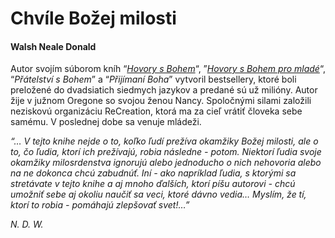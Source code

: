 Chvíle Božej milosti
====================

#### Walsh Neale Donald

Autor svojím súborom kníh “*[Hovory s Bohem](../knihy/hovory-s-bohom)*“,
”*[Hovory s Bohem pro mladé](../knihy/hovory-s-bohom-pre-mladych)*“,
“*Přátelství s Bohem*” a “*Přijímaní Boha*” vytvoril bestsellery, ktoré boli
preložené do dvadsiatich siedmych jazykov a predané sú už milióny. Autor žije v
južnom Oregone so svojou ženou Nancy. Spoločnými silami založili neziskovú
organizáciu ReCreation, ktorá ma za cieľ vrátiť človeka sebe samému. V poslednej
dobe sa venuje mládeži.

*“… V tejto knihe nejde o to, koľko ľudí prežíva okamžiky Božej milosti, ale o
to, čo ľudia, ktorí ich prežívajú, robia následne - potom. Niektorí ľudia svoje
okamžiky milosrdenstva ignorujú alebo jednoducho o nich nehovoria alebo na ne
dokonca chcú zabudnúť. Iní - ako napríklad ľudia, s ktorými sa stretávate v
tejto knihe a aj mnoho ďalších, ktorí píšu autorovi - chcú umožniť sebe aj
okoliu naučiť sa veci, ktoré dávno vedia… Myslím, že tí, ktorí to robia -
pomáhajú zlepšovať svet!…”*

*N. D. W.*
